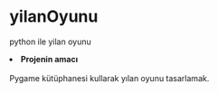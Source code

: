 # yilanOyunu
python ile yilan oyunu
<li><strong>Projenin amacı </strong></li>
<br>
Pygame kütüphanesi kullarak yılan oyunu tasarlamak.
